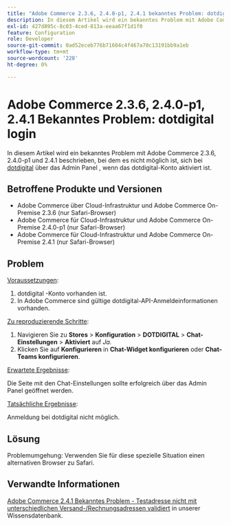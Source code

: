 ```yaml
---
title: "Adobe Commerce 2.3.6, 2.4.0-p1, 2.4.1 bekanntes Problem: dotdigital login"
description: In diesem Artikel wird ein bekanntes Problem mit Adobe Commerce 2.3.6, 2.4.0-p1 und 2.4.1 beschrieben, bei dem es nicht möglich ist, sich über das Admin Panel bei [dotdigital](https://dotdigital.com/) anzumelden, wenn das digitale Konto aktiviert ist.
exl-id: 427d895c-8c03-4ced-813a-eeaa67f1d1f0
feature: Configuration
role: Developer
source-git-commit: 0ad52eceb776b71604c4f467a70c13191bb9a1eb
workflow-type: tm+mt
source-wordcount: '228'
ht-degree: 0%

---
```


# Adobe Commerce 2.3.6, 2.4.0-p1, 2.4.1 Bekanntes Problem: dotdigital login

In diesem Artikel wird ein bekanntes Problem mit Adobe Commerce 2.3.6, 2.4.0-p1 und 2.4.1 beschrieben, bei dem es nicht möglich ist, sich bei [dotdigital](https://dotdigital.com/) über das Admin Panel , wenn das dotdigital-Konto aktiviert ist.

## Betroffene Produkte und Versionen

* Adobe Commerce über Cloud-Infrastruktur und Adobe Commerce On-Premise 2.3.6 (nur Safari-Browser)
* Adobe Commerce für Cloud-Infrastruktur und Adobe Commerce On-Premise 2.4.0-p1 (nur Safari-Browser)
* Adobe Commerce für Cloud-Infrastruktur und Adobe Commerce On-Premise 2.4.1 (nur Safari-Browser)

## Problem

<u>Voraussetzungen</u>:

1. dotdigital -Konto vorhanden ist.
1. In Adobe Commerce sind gültige dotdigital-API-Anmeldeinformationen vorhanden.

<u>Zu reproduzierende Schritte</u>:

1. Navigieren Sie zu **Stores** > **Konfiguration** > **DOTDIGITAL** > **Chat-Einstellungen** > **Aktiviert** auf *Ja.*
1. Klicken Sie auf **Konfigurieren** in **Chat-Widget konfigurieren** oder **Chat-Teams konfigurieren**.

<u>Erwartete Ergebnisse</u>:

Die Seite mit den Chat-Einstellungen sollte erfolgreich über das Admin Panel geöffnet werden.

<u>Tatsächliche Ergebnisse</u>:

Anmeldung bei dotdigital nicht möglich.

## Lösung

Problemumgehung: Verwenden Sie für diese spezielle Situation einen alternativen Browser zu Safari.

## Verwandte Informationen

[Adobe Commerce 2.4.1 Bekanntes Problem - Testadresse nicht mit unterschiedlichen Versand-/Rechnungsadressen validiert](/help/troubleshooting/miscellaneous/magento-2-4-1-vertex-address-validation-message-post-address-update.md) in unserer Wissensdatenbank.
